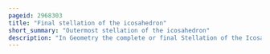 ```yaml
---
pageid: 2968303
title: "Final stellation of the icosahedron"
short_summary: "Outermost stellation of the icosahedron"
description: "In Geometry the complete or final Stellation of the Icosahedron is the outermost Stellation of the Icosahedron and is complete and final because it includes all of the Cells in the Icosahe. If three Face Planes of the icosahedral Core Intersect on a Vertex of this Polyhedron or inside it the Intersection is considered. It was studied by Max Brckner after the Discovery of the Polyhedron Keplerpoinsot. It can be viewed as an Irregular, Simple, and Star Polyhedron."
---
```

